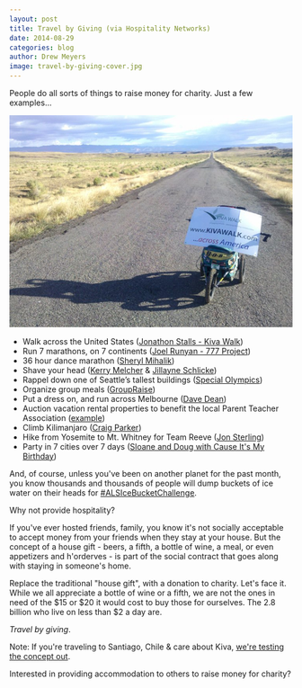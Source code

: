 ```yaml
---
layout: post
title: Travel by Giving (via Hospitality Networks)
date: 2014-08-29
categories: blog
author: Drew Meyers
image: travel-by-giving-cover.jpg
---
```

People do all sorts of things to raise money for charity. Just a few examples...

<img src="/assets/blog-2014-08-29-kivawalk-road.jpg" class="center-margins" alt="">

- Walk across the United States ([Jonathon Stalls - Kiva Walk](http://www.kivawalk.com/))
- Run 7 marathons, on 7 continents ([Joel Runyan - 777 Project](http://777.impossiblehq.com/))
- 36 hour dance marathon ([Sheryl Mihalik](https://www.facebook.com/sheryl.mihalik))
- Shave your head ([Kerry Melcher](https://twitter.com/melchak) & [Jillayne Schlicke](https://twitter.com/jillayne))
- Rappel down one of Seattle’s tallest buildings ([Special Olympics](http://www.specialolympicswashington.org/over_the_edge))
- Organize group meals ([GroupRaise](http://groupraise.com/))
- Put a dress on, and run across Melbourne ([Dave Dean](http://whatsdavedoing.com/i-did-it-in-a-dress/))
- Auction vacation rental properties to benefit the local Parent Teacher Association ([example](https://www.evernote.com/shard/s254/sh/0b92c3ca-6b67-4f71-bb67-e6abba5dfc2a/1edd8348d5523b6cc6062766814d6c96/deep/0/Screenshot%208/29/14,%204:04%20PM.png))
- Climb Kilimanjaro ([Craig Parker](http://www.oxfordmail.co.uk/news/11210160.Scaling_the_heights_to_boost_charity___s_work_with_orphans/))
- Hike from Yosemite to Mt. Whitney for Team Reeve ([Jon Sterling](http://communities.kintera.org/REEVE/blogs/daily_dose/archive/2009/08/26/64786.aspx))
- Party in 7 cities over 7 days ([Sloane and Doug with Cause It's My Birthday](http://www.thecausemopolitan.com/cause-its-my-birthday))

And, of course, unless you've been on another planet for the past month, you know thousands and thousands of people will dump buckets of ice water on their heads for [#ALSIceBucketChallenge](https://twitter.com/search?q=%23ALSIceBucketChallenge).

Why not provide hospitality?

If you've ever hosted friends, family, you know it's not socially acceptable to accept money from your friends when they stay at your house. But the concept of a house gift - beers, a fifth, a bottle of wine, a meal, or even appetizers and h'orderves - is part of the social contract that goes along with staying in someone's home.

Replace the traditional "house gift", with a donation to charity. Let's face it. While we all appreciate a bottle of wine or a fifth, we are not the ones in need of the $15 or $20 it would cost to buy those for ourselves. The 2.8 billion who live on less than $2 a day are.

<em>Travel by giving</em>.

Note: If you're traveling to Santiago, Chile & care about Kiva, <a href="http://www.horizonapp.co/drewmeyers/">we're testing the concept out</a>.

Interested in providing accommodation to others to raise money for charity?
